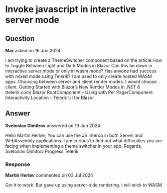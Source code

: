 # Invoke javascript in interactive server mode

## Question

**Mar** asked on 16 Jun 2024

I am trying to create a ThemeSwitcher component based on the article How to Toggle Between Light and Dark Modes in Blazor Can this be down in interactive server mode or only in wasm mode? Has anyone had success with mixed mode using Telerik? I am used to only create hosted WASM apps. Choosing between server and client render modes. I would choose client. Getting Started with Blazor’s New Render Modes in .NET 8 (telerik.com) Blazor RootComponent - Using with Per Page/Component Interactivity Location - Telerik UI for Blazor

## Answer

**Svetoslav Dimitrov** answered on 19 Jun 2024

Hello Martin Herløv, You can use the JS Interop in both Server and WebAssembly applications. I am curious to find out what difficulties you are facing when implementing a theme switcher in your app. Regards, Svetoslav Dimitrov Progress Telerik

### Response

**Martin Herløv** commented on 03 Jul 2024

Got it to work. But gave up using server-side rendering. I will stick to WASM
